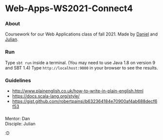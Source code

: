 # Web-Apps-WS2021-Connect4

### About

Coursework for our Web Applications class of fall 2021.
Made by [Daniel](github.com/danielozcpp) and [Julian](github.com/JeSuisUneLicorne).

### Run

Type `sbt run` inside a terminal. (You may need to use Java 1.8 on version 9 and SBT 1.4)
Type `http://localhost:9000` in your browser to see the results.


### Guidelines
- http://www.plainenglish.co.uk/how-to-write-in-plain-english.html
- https://docs.scala-lang.org/style/
- https://gist.github.com/robertpainsi/b632364184e70900af4ab688decf6f53


###

Mentor: Dan  
Disciple: Julian  
  
:D